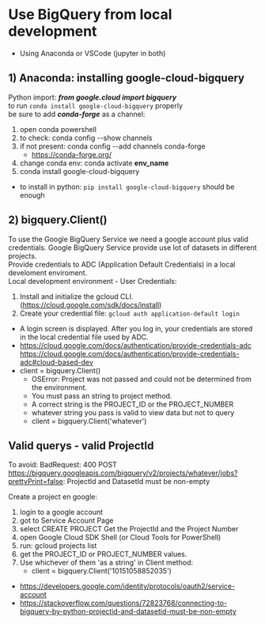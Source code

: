 # Use BigQuery from local development
- Using Anaconda or VSCode (jupyter in both)

## 1) Anaconda: installing google-cloud-bigquery
Python import: __*from google.cloud import bigquery*__   
to run `conda install google-cloud-bigquery` properly    
be sure to add __*conda-forge*__ as a channel:
1. open conda powershell
2. to check: conda config --show channels
3. if not present: conda config --add channels conda-forge
    - https://conda-forge.org/
4. change conda env: conda activate __env_name__
5. conda install google-cloud-bigquery
- to install in python: `pip install google-cloud-bigquery` should be enough

## 2) bigquery.Client()
To use the Google BigQuery Service we need a google account plus valid credentials.
Google BigQuery Service provide use lot of datasets in different projects.    
Provide credentials to ADC (Application Default Credentials) in a local develoment enviroment.    
Local development environment - User Credentials:
1. Install and initialize the gcloud CLI. (https://cloud.google.com/sdk/docs/install)
2. Create your credential file: `gcloud auth application-default login`
- A login screen is displayed. After you log in, your credentials are stored in the local credential file used by ADC.
- https://cloud.google.com/docs/authentication/provide-credentials-adc    https://cloud.google.com/docs/authentication/provide-credentials-adc#cloud-based-dev
- client = bigquery.Client()
    - OSError: Project was not passed and could not be determined from the environment.
	- You must pass an string to project method.
	- A correct string is the PROJECT_ID or the PROJECT_NUMBER
	- whatever string you pass is valid to view data but not to query
	- client = bigquery.Client('whatever')

## Valid querys - valid ProjectId
To avoid:
BadRequest: 400 POST https://bigquery.googleapis.com/bigquery/v2/projects/whatever/jobs?prettyPrint=false: ProjectId and DatasetId must be non-empty

Create a project en google:
1. login to a google account
2. got to Service Account Page
3. select CREATE PROJECT 
Get the ProjectId and the Project Number
1. open Google Cloud SDK Shell (or Cloud Tools for PowerShell)
2. run: gcloud projects list
3. get the PROJECT_ID or PROJECT_NUMBER values.
4. Use whichever of them 'as a string' in Client method:
    - client = bigquery.Client('10151058852035')
- https://developers.google.com/identity/protocols/oauth2/service-account
- https://stackoverflow.com/questions/72823768/connecting-to-bigquery-by-python-projectid-and-datasetid-must-be-non-empty
